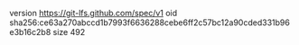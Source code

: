 version https://git-lfs.github.com/spec/v1
oid sha256:ce63a270abccd1b7993f6636288cebe6ff2c57bc12a90cded331b96e3b16c2b8
size 492
